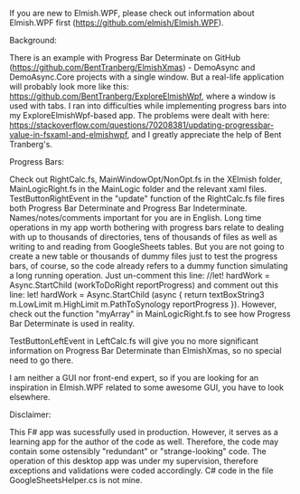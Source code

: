 If you are new to Elmish.WPF, please check out information about Elmish.WPF first (https://github.com/elmish/Elmish.WPF).

Background:

There is an example with Progress Bar Determinate on GitHub (https://github.com/BentTranberg/ElmishXmas) - DemoAsync and DemoAsync.Core projects with a single window. But a real-life application will probably look more like this: https://github.com/BentTranberg/ExploreElmishWpf, where a window is used with tabs. I ran into difficulties while implementing progress bars into my ExploreElmishWpf-based app. The problems were dealt with here: https://stackoverflow.com/questions/70208381/updating-progressbar-value-in-fsxaml-and-elmishwpf, and I greatly appreciate the help of Bent Tranberg's.

Progress Bars:

Check out RightCalc.fs, MainWindowOpt/NonOpt.fs in the XElmish folder, MainLogicRight.fs in the MainLogic folder and the relevant xaml files. TestButtonRightEvent in the "update" function of the RightCalc.fs file fires both Progress Bar Determinate and Progress Bar Indeterminate. Names/notes/comments important for you are in English. Long time operations in my app worth bothering with progress bars relate to dealing with up to thousands of directories, tens of thousands of files as well as writing to and reading from GoogleSheets tables. But you are not going to create a new table or thousands of dummy files just to test the progress bars, of course, so the code already refers to a dummy function simulating a long running operation. Just un-comment this line: //let! hardWork = Async.StartChild (workToDoRight reportProgress) and comment out this line: let! hardWork = Async.StartChild (async { return textBoxString3 m.LowLimit m.HighLimit m.PathToSynology reportProgress }). However, check out the function "myArray" in MainLogicRight.fs to see how Progress Bar Determinate is used in reality.

TestButtonLeftEvent in LeftCalc.fs will give you no more significant information on Progress Bar Determinate than ElmishXmas, so no special need to go there.

I am neither a GUI nor front-end expert, so if you are looking for an inspiration in Elmish.WPF related to some awesome GUI, you have to look elsewhere.


Disclaimer:

This F# app was sucessfully used in production. However, it serves as a learning app for the author of the code as well. Therefore, the code may contain some ostensibly "redundant" or "strange-looking" code. 
The operation of this desktop app was under my supervision, therefore exceptions and validations were coded accordingly. 
C# code in the file GoogleSheetsHelper.cs is not mine.
